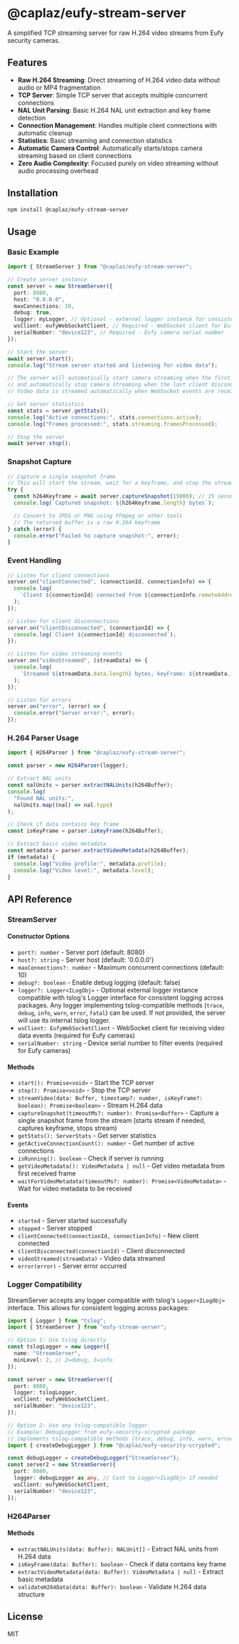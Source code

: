 # @caplaz/eufy-stream-server

A simplified TCP streaming server for raw H.264 video streams from Eufy security cameras.

## Features

- **Raw H.264 Streaming**: Direct streaming of H.264 video data without audio or MP4 fragmentation
- **TCP Server**: Simple TCP server that accepts multiple concurrent connections
- **NAL Unit Parsing**: Basic H.264 NAL unit extraction and key frame detection
- **Connection Management**: Handles multiple client connections with automatic cleanup
- **Statistics**: Basic streaming and connection statistics
- **Automatic Camera Control**: Automatically starts/stops camera streaming based on client connections
- **Zero Audio Complexity**: Focused purely on video streaming without audio processing overhead

## Installation

```bash
npm install @caplaz/eufy-stream-server
```

## Usage

### Basic Example

```typescript
import { StreamServer } from "@caplaz/eufy-stream-server";

// Create server instance
const server = new StreamServer({
  port: 8080,
  host: "0.0.0.0",
  maxConnections: 10,
  debug: true,
  logger: myLogger, // Optional - external logger instance for consistent logging
  wsClient: eufyWebSocketClient, // Required - WebSocket client for Eufy camera
  serialNumber: "device123", // Required - Eufy camera serial number
});

// Start the server
await server.start();
console.log("Stream server started and listening for video data");

// The server will automatically start camera streaming when the first client connects
// and automatically stop camera streaming when the last client disconnects
// Video data is streamed automatically when WebSocket events are received

// Get server statistics
const stats = server.getStats();
console.log("Active connections:", stats.connections.active);
console.log("Frames processed:", stats.streaming.framesProcessed);

// Stop the server
await server.stop();
```

### Snapshot Capture

```typescript
// Capture a single snapshot frame
// This will start the stream, wait for a keyframe, and stop the stream automatically
try {
  const h264Keyframe = await server.captureSnapshot(15000); // 15 second timeout
  console.log(`Captured snapshot: ${h264Keyframe.length} bytes`);

  // Convert to JPEG or PNG using FFmpeg or other tools
  // The returned buffer is a raw H.264 keyframe
} catch (error) {
  console.error("Failed to capture snapshot:", error);
}
```

### Event Handling

```typescript
// Listen for client connections
server.on("clientConnected", (connectionId, connectionInfo) => {
  console.log(
    `Client ${connectionId} connected from ${connectionInfo.remoteAddress}`
  );
});

// Listen for client disconnections
server.on("clientDisconnected", (connectionId) => {
  console.log(`Client ${connectionId} disconnected`);
});

// Listen for video streaming events
server.on("videoStreamed", (streamData) => {
  console.log(
    `Streamed ${streamData.data.length} bytes, keyFrame: ${streamData.isKeyFrame}`
  );
});

// Listen for errors
server.on("error", (error) => {
  console.error("Server error:", error);
});
```

### H.264 Parser Usage

```typescript
import { H264Parser } from "@caplaz/eufy-stream-server";

const parser = new H264Parser(logger);

// Extract NAL units
const nalUnits = parser.extractNALUnits(h264Buffer);
console.log(
  "Found NAL units:",
  nalUnits.map((nal) => nal.type)
);

// Check if data contains key frame
const isKeyFrame = parser.isKeyFrame(h264Buffer);

// Extract basic video metadata
const metadata = parser.extractVideoMetadata(h264Buffer);
if (metadata) {
  console.log("Video profile:", metadata.profile);
  console.log("Video level:", metadata.level);
}
```

## API Reference

### StreamServer

#### Constructor Options

- `port?: number` - Server port (default: 8080)
- `host?: string` - Server host (default: '0.0.0.0')
- `maxConnections?: number` - Maximum concurrent connections (default: 10)
- `debug?: boolean` - Enable debug logging (default: false)
- `logger?: Logger<ILogObj>` - Optional external logger instance compatible with tslog's Logger interface for consistent logging across packages. Any logger implementing tslog-compatible methods (`trace`, `debug`, `info`, `warn`, `error`, `fatal`) can be used. If not provided, the server will use its internal tslog logger.
- `wsClient: EufyWebSocketClient` - WebSocket client for receiving video data events (required for Eufy cameras)
- `serialNumber: string` - Device serial number to filter events (required for Eufy cameras)

#### Methods

- `start(): Promise<void>` - Start the TCP server
- `stop(): Promise<void>` - Stop the TCP server
- `streamVideo(data: Buffer, timestamp?: number, isKeyFrame?: boolean): Promise<boolean>` - Stream H.264 data
- `captureSnapshot(timeoutMs?: number): Promise<Buffer>` - Capture a single snapshot frame from the stream (starts stream if needed, captures keyframe, stops stream)
- `getStats(): ServerStats` - Get server statistics
- `getActiveConnectionCount(): number` - Get number of active connections
- `isRunning(): boolean` - Check if server is running
- `getVideoMetadata(): VideoMetadata | null` - Get video metadata from first received frame
- `waitForVideoMetadata(timeoutMs?: number): Promise<VideoMetadata>` - Wait for video metadata to be received

#### Events

- `started` - Server started successfully
- `stopped` - Server stopped
- `clientConnected(connectionId, connectionInfo)` - New client connected
- `clientDisconnected(connectionId)` - Client disconnected
- `videoStreamed(streamData)` - Video data streamed
- `error(error)` - Server error occurred

### Logger Compatibility

StreamServer accepts any logger compatible with tslog's `Logger<ILogObj>` interface. This allows for consistent logging across packages:

```typescript
import { Logger } from "tslog";
import { StreamServer } from "eufy-stream-server";

// Option 1: Use tslog directly
const tslogLogger = new Logger({
  name: "StreamServer",
  minLevel: 2, // 2=debug, 3=info
});

const server = new StreamServer({
  port: 8080,
  logger: tslogLogger,
  wsClient: eufyWebSocketClient,
  serialNumber: "device123",
});

// Option 2: Use any tslog-compatible logger
// Example: DebugLogger from eufy-security-scrypted package
// implements tslog-compatible methods (trace, debug, info, warn, error, fatal)
import { createDebugLogger } from "@caplaz/eufy-security-scrypted";

const debugLogger = createDebugLogger("StreamServer");
const server2 = new StreamServer({
  port: 8080,
  logger: debugLogger as any, // Cast to Logger<ILogObj> if needed
  wsClient: eufyWebSocketClient,
  serialNumber: "device123",
});
```

### H264Parser

#### Methods

- `extractNALUnits(data: Buffer): NALUnit[]` - Extract NAL units from H.264 data
- `isKeyFrame(data: Buffer): boolean` - Check if data contains key frame
- `extractVideoMetadata(data: Buffer): VideoMetadata | null` - Extract basic metadata
- `validateH264Data(data: Buffer): boolean` - Validate H.264 data structure

## License

MIT
